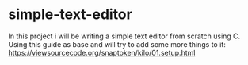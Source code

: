 # simple-text-editor
In this project i will be writing a simple text editor from scratch using C.
Using this guide as base and will try to add some more things to it: https://viewsourcecode.org/snaptoken/kilo/01.setup.html
